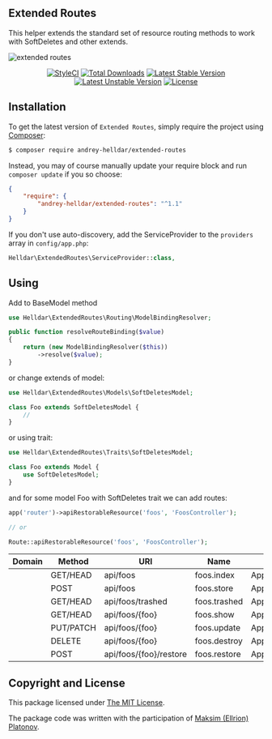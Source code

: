 ## Extended Routes

This helper extends the standard set of resource routing methods to work with SoftDeletes and other extends.

![extended routes](https://user-images.githubusercontent.com/10347617/42057776-0d4ad46a-7b27-11e8-88c9-36248498818c.png)

<p align="center">
    <a href="https://styleci.io/repos/138897572"><img src="https://styleci.io/repos/138897572/shield" alt="StyleCI" /></a>
    <a href="https://packagist.org/packages/andrey-helldar/extended-routes"><img src="https://img.shields.io/packagist/dt/andrey-helldar/extended-routes.svg?style=flat-square" alt="Total Downloads" /></a>
    <a href="https://packagist.org/packages/andrey-helldar/extended-routes"><img src="https://poser.pugx.org/andrey-helldar/extended-routes/v/stable?format=flat-square" alt="Latest Stable Version" /></a>
    <a href="https://packagist.org/packages/andrey-helldar/extended-routes"><img src="https://poser.pugx.org/andrey-helldar/extended-routes/v/unstable?format=flat-square" alt="Latest Unstable Version" /></a>
    <a href="LICENSE"><img src="https://poser.pugx.org/andrey-helldar/extended-routes/license?format=flat-square" alt="License" /></a>
</p>


## Installation

To get the latest version of `Extended Routes`, simply require the project using [Composer](https://getcomposer.org):

```bash
$ composer require andrey-helldar/extended-routes
```

Instead, you may of course manually update your require block and run `composer update` if you so choose:

```json
{
    "require": {
        "andrey-helldar/extended-routes": "^1.1"
    }
}
```

If you don't use auto-discovery, add the ServiceProvider to the `providers` array in `config/app.php`:
```php
Helldar\ExtendedRoutes\ServiceProvider::class,
```


## Using

Add to BaseModel method

```php
use Helldar\ExtendedRoutes\Routing\ModelBindingResolver;

public function resolveRouteBinding($value)
{
    return (new ModelBindingResolver($this))
        ->resolve($value);
}
```

or change extends of model:

```php
use Helldar\ExtendedRoutes\Models\SoftDeletesModel;

class Foo extends SoftDeletesModel {
    //
}
```

or using trait:
```php
use Helldar\ExtendedRoutes\Traits\SoftDeletesModel;

class Foo extends Model {
    use SoftDeletesModel;
}
```

and for some model Foo with SoftDeletes trait we can add routes:

```php
app('router')->apiRestorableResource('foos', 'FoosController');

// or

Route::apiRestorableResource('foos', 'FoosController');
```

| Domain | Method | URI | Name | Action | Middleware |
|---|---|---|---|---|---|
| | GET/HEAD  | api/foos               | foos.index   | App\Http\Controllers\FoosController@index     | api        |
| | POST      | api/foos               | foos.store   | App\Http\Controllers\FoosController@store     | api        |
| | GET/HEAD  | api/foos/trashed       | foos.trashed | App\Http\Controllers\FoosController@trashed   | api        |
| | GET/HEAD  | api/foos/{foo}         | foos.show    | App\Http\Controllers\FoosController@show      | api        |
| | PUT/PATCH | api/foos/{foo}         | foos.update  | App\Http\Controllers\FoosController@update    | api        |
| | DELETE    | api/foos/{foo}         | foos.destroy | App\Http\Controllers\FoosController@destroy   | api        |
| | POST      | api/foos/{foo}/restore | foos.restore | App\Http\Controllers\FoosController@restore   | api        |


## Copyright and License

This package licensed under [The MIT License](LICENSE).

The package code was written with the participation of [Maksim (Ellrion) Platonov](https://github.com/Ellrion/).

